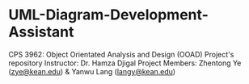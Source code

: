 # UML-Diagram-Development-Assistant
CPS 3962: Object Orientated Analysis and Design (OOAD) Project's repository
Instructor: Dr. Hamza Djigal
Project Members: Zhentong Ye (zye@kean.edu) & Yanwu Lang (langy@kean.edu)
